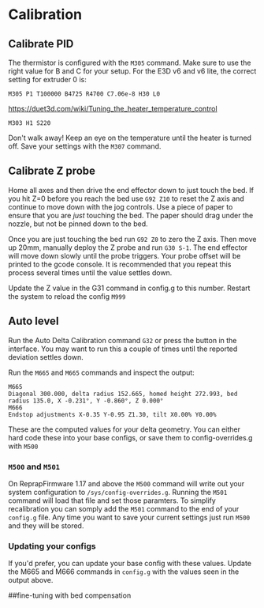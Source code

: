 # Calibration

## Calibrate PID

The thermistor is configured with the `M305` command.  Make sure to use the right value for B and C for your setup.  For the E3D v6 and v6 lite, the correct setting for extruder 0 is:

```M305 P1 T100000 B4725 R4700 C7.06e-8 H30 L0```

https://duet3d.com/wiki/Tuning_the_heater_temperature_control

```M303 H1 S220```

Don't walk away!  Keep an eye on the temperature until the heater is turned off.  Save your settings with the `M307` command.

## Calibrate Z probe
Home all axes and then drive the end effector down to just touch the bed.  If you hit Z=0 before you reach the bed use `G92 Z10` to reset the Z axis and continue to move down with the jog controls.  Use a piece of paper to ensure that you are *just* touching the bed.  The paper should drag under the nozzle, but not be pinned down to the bed.

Once you are just touching the bed run `G92 Z0` to zero the Z axis.  Then move up 20mm, manually deploy the Z probe and run `G30 S-1`.  The end effector will move down slowly until the probe triggers.  Your probe offset will be printed to the gcode console.  It is recommended that you repeat this process several times until the value settles down.

Update the Z value in the G31 command in config.g to this number.  Restart the system to reload the config `M999`

## Auto level

Run the Auto Delta Calibration command `G32` or press the button in the interface.  You may want to run this a couple of times until the reported deviation settles down.

Run the `M665` and `M665` commands and inspect the output:

```
M665
Diagonal 300.000, delta radius 152.665, homed height 272.993, bed radius 135.0, X -0.231°, Y -0.860°, Z 0.000°
M666
Endstop adjustments X-0.35 Y-0.95 Z1.30, tilt X0.00% Y0.00%
```

These are the computed values for your delta geometry. You can either hard code these into your base configs, or save them to config-overrides.g with `M500`

### `M500` and `M501`

On ReprapFirmware 1.17 and above the `M500` command will write out your system configuration to `/sys/config-overrides.g`.  Running the `M501` command will load that file and set those paramters.  To simplify recalibration you can somply add the `M501` command to the end of your `config.g` file.  Any time you want to save your current settings just run `M500` and they will be stored.

### Updating your configs

If you'd prefer, you can update your base config with these values.  Update the M665 and M666 commands in `config.g` with the values seen in the output above.

##fine-tuning with bed compensation
